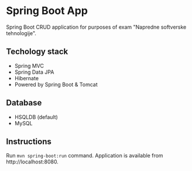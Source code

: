 # Spring Boot App 
Spring Boot CRUD application for purposes of exam "Napredne softverske tehnologije".

## Techology stack
 - Spring MVC
 - Spring Data JPA
 - Hibernate
 - Powered by Spring Boot & Tomcat

## Database
 - HSQLDB (default)
 - MySQL

## Instructions
Run `mvn spring-boot:run` command. Application is available from http://localhost:8080.


